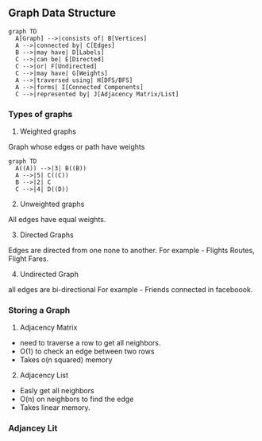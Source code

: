 ## Graph Data Structure

```mermaid
graph TD
  A[Graph] -->|consists of| B[Vertices]
  A -->|connected by| C[Edges]
  B -->|may have| D[Labels]
  C -->|can be| E[Directed]
  C -->|or| F[Undirected]
  C -->|may have| G[Weights]
  A -->|traversed using| H[DFS/BFS]
  A -->|forms| I[Connected Components]
  C -->|represented by| J[Adjacency Matrix/List]
```

### Types of graphs

1. Weighted graphs

Graph whose edges or path have weights

```mermaid
graph TD
  A((A)) -->|3| B((B))
  A -->|5| C((C))
  B -->|2| C
  C -->|4| D((D))
```

2. Unweighted graphs

All edges have equal weights.

3. Directed Graphs

Edges are directed from one none to another. For example - Flights Routes, Flight Fares.

4. Undirected Graph

all edges are bi-directional
For example - Friends connected in faceboook.

### Storing a Graph

1. Adjacency Matrix

- need to traverse a row to get all neighbors.
- O(1) to check an edge between two rows
- Takes o(n squared) memory

2. Adjacency List

- Easly get all neighbors
- O(n) on neighbors to find the edge
- Takes linear memory.

### Adjancey Lit
